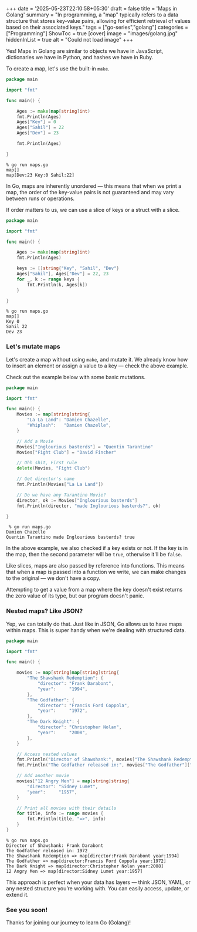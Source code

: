 +++
date = '2025-05-23T22:10:58+05:30'
draft = false
title = 'Maps in Golang'
summary = "In programming, a \"map\" typically refers to a data structure that stores key-value pairs, allowing for efficient retrieval of values based on their associated keys."
tags = ["go-series","golang"]
categories = ["Programming"]
ShowToc = true
[cover]
image = "images/golang.jpg"
hiddenInList = true
alt = "Could not load image"
+++

Yes! Maps in Golang are similar to objects we have in JavaScript, dictionaries we have in Python, and hashes we have in Ruby.

To create a map, let's use the built-in `make`.

```go
package main

import "fmt"

func main() {

	Ages := make(map[string]int)
	fmt.Println(Ages)
	Ages["Key"] = 0
	Ages["Sahil"] = 22
	Ages["Dev"] = 23

	fmt.Println(Ages)

}
```

```shell
% go run maps.go
map[]
map[Dev:23 Key:0 Sahil:22]
```

In Go, maps are inherently unordered — this means that when we print a map, the order of the key-value pairs is not guaranteed and may vary between runs or operations.

If order matters to us, we can use a slice of keys or a struct with a slice.

```go
package main

import "fmt"

func main() {

	Ages := make(map[string]int)
	fmt.Println(Ages)

	keys := []string{"Key", "Sahil", "Dev"}
	Ages["Sahil"], Ages["Dev"] = 22, 23
	for _, k := range keys {
		fmt.Println(k, Ages[k])
	}

}
```

```shell
% go run maps.go   
map[]
Key 0
Sahil 22
Dev 23
```

### Let's mutate maps

Let's create a map without using `make`, and mutate it. We already know how to insert an element or assign a value to a key — check the above example.

Check out the example below with some basic mutations.

```go
package main

import "fmt"

func main() {
	Movies := map[string]string{
		"La La Land": "Damien Chazelle",
		"Whiplash":   "Damien Chazelle",
	}

	// Add a Movie
	Movies["Inglourious basterds"] = "Quentin Tarantino"
	Movies["Fight Club"] = "David Fincher"

	// Ohh shit, First rule
	delete(Movies, "Fight Club")

	// Get director's name
	fmt.Println(Movies["La La Land"])

	// Do we have any Tarantino Movie?
	director, ok := Movies["Inglourious basterds"]
	fmt.Println(director, "made Inglourious basterds?", ok)

}
```

```shell
 % go run maps.go
Damien Chazelle
Quentin Tarantino made Inglourious basterds? true
```

In the above example, we also checked if a key exists or not. If the key is in the map, then the second parameter will be `true`, otherwise it'll be `false`.

Like slices, maps are also passed by reference into functions. This means that when a map is passed into a function we write, we can make changes to the original — we don't have a copy.

Attempting to get a value from a map where the key doesn't exist returns the zero value of its type, but our program doesn't panic.

### Nested maps? Like JSON?

Yep, we can totally do that. Just like in JSON, Go allows us to have maps within maps. This is super handy when we're dealing with structured data.

```go
package main

import "fmt"

func main() {

	movies := map[string]map[string]string{
		"The Shawshank Redemption": {
			"director": "Frank Darabont",
			"year":     "1994",
		},
		"The Godfather": {
			"director": "Francis Ford Coppola",
			"year":     "1972",
		},
		"The Dark Knight": {
			"director": "Christopher Nolan",
			"year":     "2008",
		},
	}

	// Access nested values
	fmt.Println("Director of Shawshank:", movies["The Shawshank Redemption"]["director"])
	fmt.Println("The Godfather released in:", movies["The Godfather"]["year"])

	// Add another movie
	movies["12 Angry Men"] = map[string]string{
		"director": "Sidney Lumet",
		"year":     "1957",
	}

	// Print all movies with their details
	for title, info := range movies {
		fmt.Println(title, "=>", info)
	}
}

```

```shell
% go run maps.go
Director of Shawshank: Frank Darabont
The Godfather released in: 1972
The Shawshank Redemption => map[director:Frank Darabont year:1994]
The Godfather => map[director:Francis Ford Coppola year:1972]
The Dark Knight => map[director:Christopher Nolan year:2008]
12 Angry Men => map[director:Sidney Lumet year:1957]
```

This approach is perfect when your data has layers — think JSON, YAML, or any nested structure you’re working with. You can easily access, update, or extend it.

### See you soon!

Thanks for joining our journey to learn Go (Golang)!